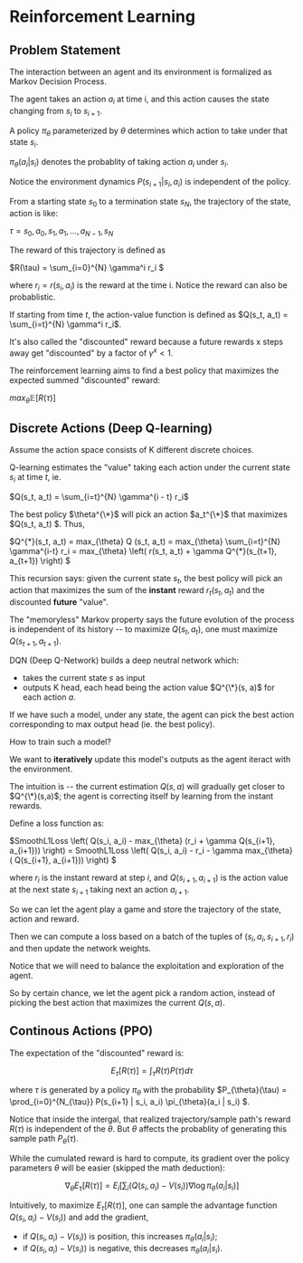 # Reinforcement Learning

## Problem Statement
The interaction between an agent and its environment is formalized as Markov Decision Process.

The agent takes an action $a_i$ at time i, and this action causes the state changing from $s_i$ to $s_{i+1}$.

A policy $\pi_\theta$ parameterized by $\theta$ determines which action to take under that state $s_i$.

$\pi_{\theta}(a_{i} | s_i)$ denotes the probablity of taking action $a_i$ under $s_i$.

Notice the environment dynamics $P(s_{i+1} | s_i, a_i)$ is independent of the policy.

From a starting state $s_0$ to a termination state $s_N$, the trajectory of the state, action is like:

$\tau = s_0, a_0, s_1, a_1, \dots, a_{N-1}, s_N$

The reward of this trajectory is defined as

$R(\tau) = \sum_{i=0}^{N} \gamma^i r_i $

where $r_i = r(s_i, a_i)$ is the reward at the time i. Notice the reward can also be probablistic.

If starting from time $t$, the action-value function is defined as $Q(s_t, a_t) = \sum_{i=t}^{N} \gamma^i r_i$. 

It's also called the "discounted" reward because a future rewards x steps away get "discounted" by a factor of $\gamma^x < 1$.

The reinforcement learning aims to find a best policy that maximizes the expected summed "discounted" reward:

$max_{\theta} \mathbb{E}[ R(\tau) ]$

## Discrete Actions (Deep Q-learning)

Assume the action space consists of K different discrete choices.

Q-learning estimates the "value" taking each action under the current state $s_i$ at time $t$, ie.

$Q(s_t, a_t) = \sum_{i=t}^{N} \gamma^{i - t} r_i$

The best policy $\theta^{\*}$ will pick an action $a_t^{\*}$ that maximizes $Q(s_t, a_t) $. Thus,

$Q^{\*}(s_t, a_t) = max_{\theta} Q (s_t, a_t) = max_{\theta} \sum_{i=t}^{N} \gamma^{i-t} r_i = max_{\theta} \left( r(s_t, a_t) + \gamma Q^{\*}(s_{t+1}, a_{t+1}) \right) $

This recursion says: given the current state $s_t$, the best policy will pick an action that maximizes the sum of the **instant** reward $r_t(s_t, a_t)$ and the discounted **future** "value".

The "memoryless" Markov property says the future evolution of the process is independent of its history -- to maximize $Q(s_t, a_t)$, one must maximize $Q(s_{t+1}, a_{t+1})$.

DQN (Deep Q-Network) builds a deep neutral network which:
- takes the current state $s$ as input
- outputs K head, each head being the action value $Q^{\*}(s, a)$ for each action $a$.

If we have such a model, under any state, the agent can pick the best action corresponding to max output head (ie. the best policy).

How to train such a model? 

We want to **iteratively** update this model's outputs as the agent iteract with the environment.

The intuition is -- the current estimation $Q(s,a)$ will gradually get closer to $Q^{\*}(s,a)$; the agent is correcting itself by learning from the instant rewards.

Define a loss function as:

$SmoothL1Loss \left( Q(s_i, a_i) - max_{\theta} (r_i + \gamma Q(s_{i+1}, a_{i+1})) \right) = SmoothL1Loss \left( Q(s_i, a_i) - r_i  - \gamma max_{\theta} ( Q(s_{i+1}, a_{i+1})) \right) $

where $r_i$ is the instant reward at step $i$, and $Q(s_{i+1}, a_{i+1})$ is the action value at the next state $s_{i+1}$ taking next an action $a_{i+1}$.

So we can let the agent play a game and store the trajectory of the state, action and reward.

Then we can compute a loss based on a batch of the tuples of $(s_i, a_i, s_{i+1}, r_{i})$ and then update the network weights.

Notice that we will need to balance the exploitation and exploration of the agent. 

So by certain chance, we let the agent pick a random action, instead of picking the best action that maximizes the current $Q(s, a)$.

## Continous Actions (PPO)

The expectation of the "discounted" reward is:

$$
E_{\tau}[R(\tau)] = \int_{\tau}  R(\tau) P(\tau)d\tau
$$

where $\tau$ is generated by a policy $\pi_\theta$ with the probability $P_{\theta}(\tau) = \prod_{i=0}^{N_{\tau}} P(s_{i+1} | s_i, a_i) \pi_{\theta}(a_i | s_i) $.

Notice that inside the intergal, that realized trajectory/sample path's reward $R(\tau)$ is independent of the $\theta$. But $\theta$ affects the probablity of generating this sample path $P_{\theta}(\tau)$.

While the cumulated reward is hard to compute, its gradient over the policy parameters $\theta$ will be easier (skipped the math deduction):

$$
\nabla_{\theta} E_{\tau}[R(\tau)] = E_{i} [ \sum_{i} (Q(s_i, a_i) - V(s_i)) \nabla \log \pi_\theta(a_i | s_i) ]
$$

Intuitively, to maximize $E_{\tau}[R(\tau)]$, one can sample the advantage function $Q(s_i, a_i) - V(s_i))$ and add the gradient,
- if $Q(s_i, a_i) - V(s_i))$ is position, this increases $\pi_\theta(a_i|s_i)$;
- if $Q(s_i, a_i) - V(s_i))$ is negative, this decreases $\pi_\theta(a_i|s_i)$.


